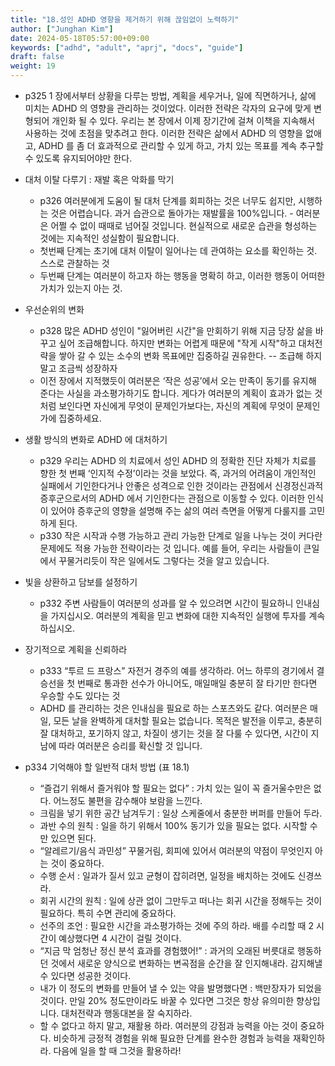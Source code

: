 ```yaml
---
title: "18.성인 ADHD 영향을 제거하기 위해 끊임없이 노력하기"
author: ["Junghan Kim"]
date: 2024-05-18T05:57:00+09:00
keywords: ["adhd", "adult", "aprj", "docs", "guide"]
draft: false
weight: 19
---
```


<!--more-->

-   p325 1 장에서부터 상황을 다루는 방법, 계획을 세우거나, 일에 직면하거나, 삶에 미치는 ADHD 의 영향을 관리하는 것이었다. 이러한 전략은 각자의 요구에 맞게 변형되어 개인화 될 수 있다. 우리는 본 장에서 이제 장기간에 걸쳐 이책을 지속해서 사용하는 것에 초점을 맞추려고 한다. 이러한 전략은 삶에서 ADHD 의 영향을 없애고, ADHD 를 좀 더 효과적으로 관리할 수 있게 하고, 가치 있는 목표를 계속 추구할 수 있도록 유지되어야만 한다.
-   대처 이탈 다루기 : 재발 혹은 악화를 막기
    -   p326 여러분에게 도움이 될 대처 단계를 회피하는 것은 너무도 쉽지만, 시행하는 것은 어렵습니다. 과거 습관으로 돌아가는 재발률을 100%입니다. - 여러분은 어쩔 수 없이 때때로 넘어질 것입니다. 현실적으로 새로운 습관을 형성하는 것에는 지속적인 성실함이 필요합니다.
    -   첫번째 단계는 초기에 대처 이탈이 일어나는 데 관여하는 요소를 확인하는 것. 스스로 관찰하는 것
    -   두번째 단계는 여러분이 하고자 하는 행동을 명확히 하고, 이러한 행동이 어떠한 가치가 있는지 아는 것.
-   우선순위의 변화
    -   p328 많은 ADHD 성인이 "잃어버린 시간"을 만회하기 위해 지금 당장 삶을 바꾸고 싶어 조급해합니다. 하지만 변화는 어렵게 때문에 "작게 시작"하고 대처전략을 쌓아 갈 수 있는 소수의 변화 목표에만 집중하길 권유한다. -- 조급해 하지 말고 조금씩 성장하자
    -   이전 장에서 지적했듯이 여러분은 ‘작은 성공’에서 오는 만족이 동기를 유지해 준다는 사실을 과소평가하기도 합니다. 게다가 여러분의 계획이 효과가 없는 것처럼 보인다면 자신에게 무엇이 문제인가보다는, 자신의 계획에 무엇이 문제인가에 집중하세요.
-   생활 방식의 변화로 ADHD 에 대처하기
    -   p329 우리는 ADHD 의 치료에서 성인 ADHD 의 정확한 진단 자체가 치료를 향한 첫 번째 ‘인지적 수정’이라는 것을 보았다. 즉, 과거의 어려움이 개인적인 실패에서 기인한다거나 안좋은 성격으로 인한 것이라는 관점에서 신경정신과적 증후군으로서의 ADHD 에서 기인한다는 관점으로 이동할 수 있다. 이러한 인식이 있어야 증후군의 영향을 설명해 주는 삶의 여러 측면을 어떻게 다룰지를 고민하게 된다.
    -   p330 작은 시작과 수행 가능하고 관리 가능한 단계로 일을 나누는 것이 커다란 문제에도 적용 가능한 전략이라는 것 입니다. 예를 들어, 우리는 사람들이 큰일에서 꾸물거리듯이 작은 일에서도 그렇다는 것을 알고 있습니다.
-   빛을 상환하고 담보를 설정하기
    -   p332 주변 사람들이 여러분의 성과를 알 수 있으려면 시간이 필요하니 인내심을 가지십시오. 여러분의 계획을 믿고 변화에 대한 지속적인 실행에 투자를 계속하십시오.
-   장기적으로 계획을 신뢰하라
    -   p333 “투르 드 프랑스” 자전거 경주의 예를 생각하라. 어느 하루의 경기에서 결승선을 첫 번째로 통과한 선수가 아니어도, 매일매일 충분히 잘 타기만 한다면 우승할 수도 있다는 것
    -   ADHD 를 관리하는 것은 인내심을 필요로 하는 스포츠와도 같다. 여러분은 매일, 모든 날을 완벽하게 대처할 필요는 없습니다. 목적은 발전을 이루고, 충분히 잘 대처하고, 포기하지 않고, 차질이 생기는 것을 잘 다룰 수 있다면, 시간이 지남에 따라 여러분은 승리를 확신할 것 입니다.
-   p334 기억해야 할 일반적 대처 방법 (표 18.1)

    <div class="hint">

    -   “즐겁기 위해서 즐거워야 할 필요는 없다” : 가치 있는 일이 꼭 즐거울수만은 없다. 어느정도 불편을 감수해야 보람을 느낀다.
    -   크림을 넣기 위한 공간 남겨두기 : 일상 스케줄에서 충분한 버퍼를 만들어 두라.
    -   과반 수의 원칙 : 일을 하기 위해서 100% 동기가 있을 필요는 없다. 시작할 수만 있으면 된다.
    -   “알레르기/음식 과민성” 꾸물거림, 회피에 있어서 여러분의 약점이 무엇인지 아는 것이 중요하다.
    -   수행 순서 : 일과가 질서 있고 균형이 잡히려면, 일정을 배치하는 것에도 신경쓰라.
    -   회귀 시간의 원칙 : 일에 상관 없이 그만두고 떠나는 회귀 시간을 정해두는 것이 필요하다. 특히 수면 관리에 중요하다.
    -   선주의 조언 : 필요한 시간을 과소평가하는 것에 주의 하라. 배를 수리할 때 2 시간이 예상했다면 4 시간이 걸릴 것이다.
    -   “지금 막 엄청난 정신 분석 효과를 경험했어!” : 과거의 오래된 버릇대로 행동하던 것에서 새로운 양식으로 변화하는 변곡점을 순간을 잘 인지해내라. 감지해낼 수 있다면 성공한 것이다.
    -   내가 이 정도의 변화를 만들어 낼 수 있는 약을 발명했다면 : 백만장자가 되었을 것이다. 만일 20% 정도만이라도 바꿀 수 있다면 그것은 항상 유의미한 향상입니다. 대처전략과 행동대본을 잘 숙지하라.
    -   할 수 없다고 하지 말고, 재활용 하라. 여러분의 강점과 능력을 아는 것이 중요하다. 비슷하게 긍정적 경험을 위해 필요한 단계를 완수한 경험과 능력을 재확인하라. 다음에 일을 할 때 그것을 활용하라!

    </div>
